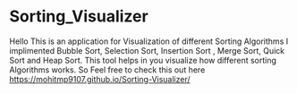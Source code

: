 # Sorting_Visualizer

Hello This is an application for Visualization of different Sorting Algorithms
    I implimented Bubble Sort, Selection Sort, Insertion Sort , Merge Sort, Quick Sort and Heap Sort.
    This tool helps in you visualize how different sorting Algorithms works.
So Feel free to check this out here https://mohitmp9107.github.io/Sorting-Visualizer/
